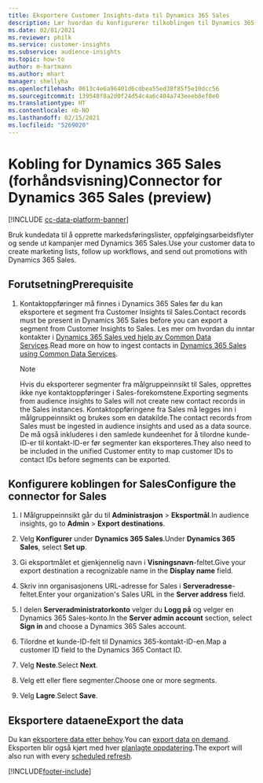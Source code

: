 ```yaml
---
title: Eksportere Customer Insights-data til Dynamics 365 Sales
description: Lær hvordan du konfigurerer tilkoblingen til Dynamics 365 Sales.
ms.date: 02/01/2021
ms.reviewer: philk
ms.service: customer-insights
ms.subservice: audience-insights
ms.topic: how-to
author: m-hartmann
ms.author: mhart
manager: shellyha
ms.openlocfilehash: 0013c4e6a96401d6cdbea55ed38f85f5e10dcc56
ms.sourcegitcommit: 139548f8a2d0f24d54c4a6c404a743eeeb8ef8e0
ms.translationtype: HT
ms.contentlocale: nb-NO
ms.lasthandoff: 02/15/2021
ms.locfileid: "5269020"
---
```

# <a name="connector-for-dynamics-365-sales-preview"></a><span data-ttu-id="7cf00-103">Kobling for Dynamics 365 Sales (forhåndsvisning)</span><span class="sxs-lookup"><span data-stu-id="7cf00-103">Connector for Dynamics 365 Sales (preview)</span></span>

[!INCLUDE [cc-data-platform-banner](../includes/cc-data-platform-banner.md)]

<span data-ttu-id="7cf00-104">Bruk kundedata til å opprette markedsføringslister, oppfølgingsarbeidsflyter og sende ut kampanjer med Dynamics 365 Sales.</span><span class="sxs-lookup"><span data-stu-id="7cf00-104">Use your customer data to create marketing lists, follow up workflows, and send out promotions with Dynamics 365 Sales.</span></span>

## <a name="prerequisite"></a><span data-ttu-id="7cf00-105">Forutsetning</span><span class="sxs-lookup"><span data-stu-id="7cf00-105">Prerequisite</span></span>

1. <span data-ttu-id="7cf00-106">Kontaktoppføringer må finnes i Dynamics 365 Sales før du kan eksportere et segment fra Customer Insights til Sales.</span><span class="sxs-lookup"><span data-stu-id="7cf00-106">Contact records must be present in Dynamics 365 Sales before you can export a segment from Customer Insights to Sales.</span></span> <span data-ttu-id="7cf00-107">Les mer om hvordan du inntar kontakter i [Dynamics 365 Sales ved hjelp av Common Data Services](connect-power-query.md).</span><span class="sxs-lookup"><span data-stu-id="7cf00-107">Read more on how to ingest contacts in [Dynamics 365 Sales using Common Data Services](connect-power-query.md).</span></span>

   > [!NOTE]
   > <span data-ttu-id="7cf00-108">Hvis du eksporterer segmenter fra målgruppeinnsikt til Sales, opprettes ikke nye kontaktoppføringer i Sales-forekomstene.</span><span class="sxs-lookup"><span data-stu-id="7cf00-108">Exporting segments from audience insights to Sales will not create new contact records in the Sales instances.</span></span> <span data-ttu-id="7cf00-109">Kontaktoppføringene fra Sales må legges inn i målgruppeinnsikt og brukes som en datakilde.</span><span class="sxs-lookup"><span data-stu-id="7cf00-109">The contact records from Sales must be ingested in audience insights and used as a data source.</span></span> <span data-ttu-id="7cf00-110">De må også inkluderes i den samlede kundeenhet for å tilordne kunde-ID-er til kontakt-ID-er før segmenter kan eksporteres.</span><span class="sxs-lookup"><span data-stu-id="7cf00-110">They also need to be included in the unified Customer entity to map customer IDs to contact IDs before segments can be exported.</span></span>

## <a name="configure-the-connector-for-sales"></a><span data-ttu-id="7cf00-111">Konfigurere koblingen for Sales</span><span class="sxs-lookup"><span data-stu-id="7cf00-111">Configure the connector for Sales</span></span>

1. <span data-ttu-id="7cf00-112">I Målgruppeinnsikt går du til **Administrasjon** > **Eksportmål**.</span><span class="sxs-lookup"><span data-stu-id="7cf00-112">In audience insights, go to **Admin** > **Export destinations**.</span></span>

1. <span data-ttu-id="7cf00-113">Velg **Konfigurer** under **Dynamics 365 Sales**.</span><span class="sxs-lookup"><span data-stu-id="7cf00-113">Under **Dynamics 365 Sales**, select **Set up**.</span></span>

1. <span data-ttu-id="7cf00-114">Gi eksportmålet et gjenkjennelig navn i **Visningsnavn**-feltet.</span><span class="sxs-lookup"><span data-stu-id="7cf00-114">Give your export destination a recognizable name in the **Display name** field.</span></span>

1. <span data-ttu-id="7cf00-115">Skriv inn organisasjonens URL-adresse for Sales i **Serveradresse**-feltet.</span><span class="sxs-lookup"><span data-stu-id="7cf00-115">Enter your organization's Sales URL in the **Server address** field.</span></span>

1. <span data-ttu-id="7cf00-116">I delen **Serveradministratorkonto** velger du **Logg på** og velger en Dynamics 365 Sales-konto.</span><span class="sxs-lookup"><span data-stu-id="7cf00-116">In the **Server admin account** section, select **Sign in** and choose a Dynamics 365 Sales account.</span></span>

1. <span data-ttu-id="7cf00-117">Tilordne et kunde-ID-felt til Dynamics 365-kontakt-ID-en.</span><span class="sxs-lookup"><span data-stu-id="7cf00-117">Map a customer ID field to the Dynamics 365 Contact ID.</span></span>

1. <span data-ttu-id="7cf00-118">Velg **Neste**.</span><span class="sxs-lookup"><span data-stu-id="7cf00-118">Select **Next**.</span></span>

1. <span data-ttu-id="7cf00-119">Velg ett eller flere segmenter.</span><span class="sxs-lookup"><span data-stu-id="7cf00-119">Choose one or more segments.</span></span>

1. <span data-ttu-id="7cf00-120">Velg **Lagre**.</span><span class="sxs-lookup"><span data-stu-id="7cf00-120">Select **Save**.</span></span>

## <a name="export-the-data"></a><span data-ttu-id="7cf00-121">Eksportere dataene</span><span class="sxs-lookup"><span data-stu-id="7cf00-121">Export the data</span></span>

<span data-ttu-id="7cf00-122">Du kan [eksportere data etter behov](export-destinations.md).</span><span class="sxs-lookup"><span data-stu-id="7cf00-122">You can [export data on demand](export-destinations.md).</span></span> <span data-ttu-id="7cf00-123">Eksporten blir også kjørt med hver [planlagte oppdatering](system.md#schedule-tab).</span><span class="sxs-lookup"><span data-stu-id="7cf00-123">The export will also run with every [scheduled refresh](system.md#schedule-tab).</span></span>


[!INCLUDE[footer-include](../includes/footer-banner.md)]